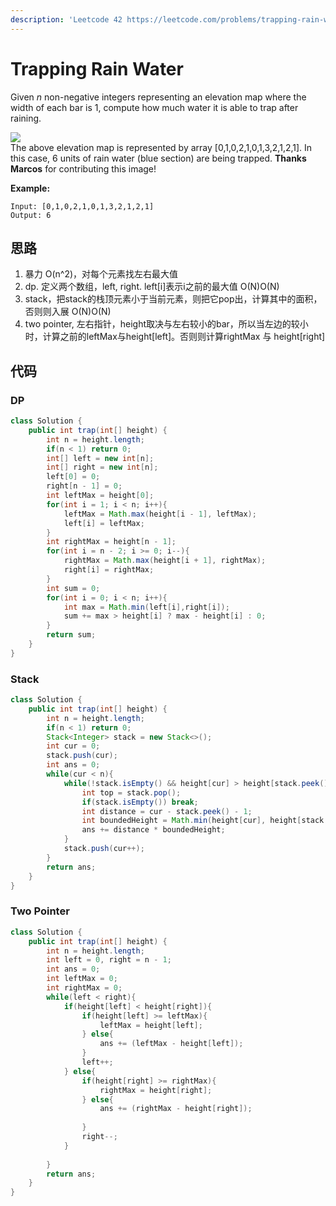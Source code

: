 ```yaml
---
description: 'Leetcode 42 https://leetcode.com/problems/trapping-rain-water/'
---
```


# Trapping Rain Water

Given _n_ non-negative integers representing an elevation map where the width of each bar is 1, compute how much water it is able to trap after raining.

![](https://assets.leetcode.com/uploads/2018/10/22/rainwatertrap.png)  
The above elevation map is represented by array \[0,1,0,2,1,0,1,3,2,1,2,1\]. In this case, 6 units of rain water \(blue section\) are being trapped. **Thanks Marcos** for contributing this image!

**Example:**

```text
Input: [0,1,0,2,1,0,1,3,2,1,2,1]
Output: 6
```

## 思路

1. 暴力 O\(n^2\)，对每个元素找左右最大值
2. dp. 定义两个数组，left, right. left\[i\]表示i之前的最大值 O\(N\)O\(N\)
3. stack，把stack的栈顶元素小于当前元素，则把它pop出，计算其中的面积，否则则入展 O\(N\)O\(N\)
4. two pointer, 左右指针，height取决与左右较小的bar，所以当左边的较小时，计算之前的leftMax与height\[left\]。否则则计算rightMax 与 height\[right\]

## 代码

### DP

```java
class Solution {
    public int trap(int[] height) {
        int n = height.length;
        if(n < 1) return 0;
        int[] left = new int[n];
        int[] right = new int[n];
        left[0] = 0;
        right[n - 1] = 0;
        int leftMax = height[0];
        for(int i = 1; i < n; i++){
            leftMax = Math.max(height[i - 1], leftMax);
            left[i] = leftMax;
        }
        int rightMax = height[n - 1];
        for(int i = n - 2; i >= 0; i--){
            rightMax = Math.max(height[i + 1], rightMax);
            right[i] = rightMax;
        }
        int sum = 0;
        for(int i = 0; i < n; i++){
            int max = Math.min(left[i],right[i]);
            sum += max > height[i] ? max - height[i] : 0;
        }
        return sum;
    }
}
```

### Stack

```java
class Solution {
    public int trap(int[] height) {
        int n = height.length;
        if(n < 1) return 0;
        Stack<Integer> stack = new Stack<>();
        int cur = 0;
        stack.push(cur);
        int ans = 0;
        while(cur < n){
            while(!stack.isEmpty() && height[cur] > height[stack.peek()]){
                int top = stack.pop();
                if(stack.isEmpty()) break;
                int distance = cur - stack.peek() - 1;
                int boundedHeight = Math.min(height[cur], height[stack.peek()]) - height[top];
                ans += distance * boundedHeight;
            }
            stack.push(cur++);
        }
        return ans;
    }
}
```

### Two Pointer

```java
class Solution {
    public int trap(int[] height) {
        int n = height.length;
        int left = 0, right = n - 1;
        int ans = 0;
        int leftMax = 0;
        int rightMax = 0;
        while(left < right){
            if(height[left] < height[right]){
                if(height[left] >= leftMax){
                    leftMax = height[left];
                } else{
                    ans += (leftMax - height[left]);
                }
                left++;
            } else{
                if(height[right] >= rightMax){
                    rightMax = height[right];
                } else{
                    ans += (rightMax - height[right]);
                    
                }
                right--;
            }
            
        }
        return ans;
    }
}
```

